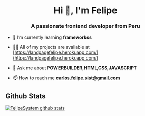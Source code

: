 

<h1 align="center">Hi 👋, I'm Felipe</h1>
<h3 align="center">A passionate frontend developer from Peru</h3>

- 🌱 I’m currently learning **frameworkss**

- 👨‍💻 All of my projects are available at [https://landpagefelipe.herokuapp.com/](https://landpagefelipe.herokuapp.com/)

- 💬 Ask me about **POWERBUILDER,HTML,CSS,JAVASCRIPT**

- 📫 How to reach me **carlos.felipe.sist@gmail.com**

## Github Stats
[![FelipeSystem github stats](https://github-readme-stats.vercel.app/api?username=FelipeSystem)](https://github.com/anuraghazra/github-readme-stats)





